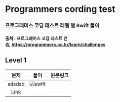 # Programmers cording test
### 프로그래머스 코딩 테스트 레벨 별 Swift 풀이
#### 출처 : 프로그래머스 코딩 테스트 연습, https://programmers.co.kr/learn/challenges

## Level 1

|   문제   | 풀이 | 원본링크 |
|:---:|:---:|:---:|
|sdsdsd| ![swift](https://user-images.githubusercontent.com/56147047/69217268-967b4780-0bb1-11ea-9cdf-5469dde52445.png)
 | Link |

